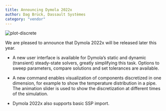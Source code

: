 ```yaml
---
title: Announcing Dymola 2022x
author: Dag Brück, Dassault Systèmes
category: "vendor"
---
```


![plot-discrete](https://user-images.githubusercontent.com/24527575/131837294-f87baeef-fedf-45eb-a093-58ca914669fb.png)

We are pleased to announce that Dymola 2022x will be released later this year.

* A new user interface is available for Dymola’s static and dynamic (transient) steady-state solvers, greatly simplifying this task.
Options to sweep parameters, compare solutions and set tolerances are available.

* A new command enables visualization of components discretized in one dimension, for example to show the temperature distribution in a pipe.
The animation slider is used to show the discretization at different times of the simulation.

* Dymola 2022x also supports basic SSP import.
